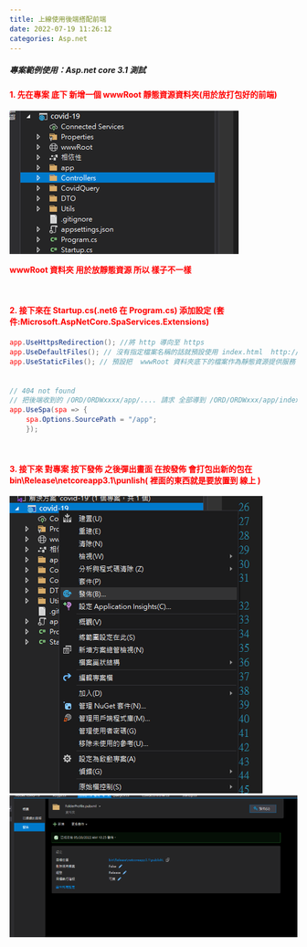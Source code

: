```yaml
---
title: 上線使用後端搭配前端
date: 2022-07-19 11:26:12
categories: Asp.net
---
```



##### 專案範例使用：Asp.net core 3.1 測試

#### **<font color='red'>1. 先在專案 底下 新增一個 wwwRoot 靜態資源資料夾(用於放打包好的前端)</font>**


![](wwwRoot.png)

**<font color='red'>wwwRoot 資料夾 用於放靜態資源 所以 樣子不一樣<font>**

<br>

#### **<font color='red'>2. 接下來在 Startup.cs(.net6 在 Program.cs) 添加設定 (套件:Microsoft.AspNetCore.SpaServices.Extensions)</font>**

```c#
app.UseHttpsRedirection(); //將 http 導向至 https
app.UseDefaultFiles(); // 沒有指定檔案名稱的話就預設使用 index.html  http://xxx.xxx.xx/controller/(index.html)
app.UseStaticFiles(); // 預設把  wwwRoot 資料夾底下的檔案作為靜態資源提供服務


// 404 not found
// 把後端收到的 /ORD/ORDWxxxx/app/.... 請求 全部導到 /ORD/ORDWxxx/app/index.html 靜態資源 並告訴前端 /a/b/c
app.UseSpa(spa => {
	spa.Options.SourcePath = "/app";
	});
```

<br>

#### **<font color='red'>3. 接下來 對專案 按下發佈 之後彈出畫面 在按發佈 會打包出新的包在 bin\Release\netcoreapp3.1\punlish( 裡面的東西就是要放置到 線上 )</font>**

![](release.png)
![](release2.png)
